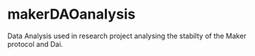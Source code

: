 # makerDAOanalysis
Data Analysis used in research project analysing the stabilty of the Maker protocol and Dai. 
